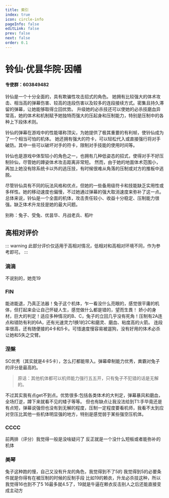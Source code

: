 ```yaml
---
title: 索引
index: true
icon: circle-info
pageInfo: false
editLink: false
prev: false
next: false
order: 0.1
---
```

#
# 铃仙·优昙华院·因幡
#### **专使群：603849482**



铃仙是一个十分全面的，具有欺骗性攻击招式的角色。
她拥有比较强大的体术攻击、相当高的弹幕伤害、较高的连段伤害以及较多的连段接续方式。密集且持久滞留的弹幕，让她能够取得立回优势。
升级她的必杀技还可以使她的必杀技磨血异常高，她的体术和机制赋予她独特而强大的压起身和压制能力，特别是压制中的各种上下段体术则。

铃仙的弹幕在游戏中的性能堪称顶尖，为她提供了极其重要的有利帧，使铃仙成为了一个相当可怕的机体。
她还拥有强大的符卡，可以轻松代入或直接强行将对手破防。其中一些可以破坏对手的符卡，限制对手技能的使用时间等。

铃仙也是游戏中体型较小的角色之一，也拥有几种低姿态的招式，使得对手不好压制铃仙，尽管她的蹲姿体术攻击距离非常短。
然而，由于她的地面体术范围小，再加上她没有除系统卡以外的逃压技，有时候很难从角落的压制或对方的推板中逃脱。

尽管铃仙具有不同的玩法风格和优点，但她的一些备用级符卡和技能缺乏实用性或多样性。她的移动速度也偏慢，不过她通过弹幕的强大取消速度来弥补了这一点。
总体来说，铃仙是一个全面的机体，攻击责任较小、收益十分稳定、压制能力很强。缺乏体术升龙技是她的最大问题。

别称：兔子、受兔、优昙华、月战老兵、稻叶


## 高相对评价
::: warning
此部分评价仅适用于高相对情况，低相对和高相对环境不同，作为参考即可。
:::

### **滴滴**
不说别的，她克19

### **FIN**
能进能退，乃真正法器！兔子这个机体，乍一看没什么亮眼的，感觉很平庸的机体，但打起来会让自己怀疑人生，感觉做什么都是错的，望而生畏！
娇小的身材，巨大的判定！适应多种情况的B、C，兔子的立回几乎没有死角！压制有2A连点和错防有利的6A，还有光速灵力1换1的2C和磨灵、磨血、粘度高的火箭。
连段率很高，还有随便接的4卡和5卡。可惜速度慢容易被遛狗，没有好用的体术必杀让她和5失之交臂。

### **涅槃**
SC优秀（其实就是4卡5卡），怎么打都能带入。弹幕牵制能力优秀，粪霸对兔子的评分是最高的。
>原话：其他机体都可以机师能力强行五五开，只有兔子不犯错的话是无解的。

不过其实我有点get不到点。优势很多:包括各类体术的大判定，弹幕暴风和磨血，全场打逆，蹲下来就看不见的矮子等等。
但也有缺点让我没法给到T1:手毕竟还是有点短，弹幕说强但也没有到无解的程度，压制一定程度要看机师，我看不太到应对空压比其他一些机体明显强的地方，特别是感觉弱于某些强空压机体。

### **CCCC**
前两排（评分）我觉得一般是没啥疑问了 反正就是一个没什么短板或者能弥补的机体

### **美琴**
兔子这种跑的慢，自己又没有升龙的角色，我觉得到不了5的
我觉得到5的必要条件就是你得有在被压制的时候的反制手段
比如19的赖衣，升龙必杀技这种，所以我觉得16也到不了5
16最多就4.5了，19就是牛逼在赖衣反击别人之后还能直接变成主动方